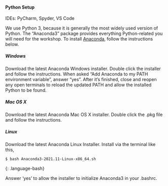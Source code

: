 #### Python Setup 

IDEs: PyCharm, Spyder, VS Code

We use Python 3, because it is generally the most widely used version of Python. The “Anaconda3” package provides everything Python-related you will need for the workshop. To install [Anaconda](https://www.anaconda.com/products/individual), follow the instructions below.

##### Windows
Download the latest Anaconda Windows installer. Double click the installer and follow the instructions. When asked “Add Anaconda to my PATH environment variable”, answer “yes”. After it’s finished, close and reopen any open terminals to reload the updated PATH and allow the installed Python to be found.

##### Mac OS X
Download the latest Anaconda Mac OS X installer. Double click the .pkg file and follow the instructions.

##### Linux
Download the latest Anaconda Linux Installer. Install via the terminal like this,

~~~
$ bash Anaconda3-2021.11-Linux-x86_64.sh
~~~
{: .language-bash}

Answer ‘yes’ to allow the installer to initialize Anaconda3 in your .bashrc.